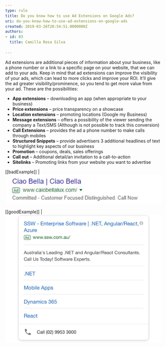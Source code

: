 ```yaml
---
type: rule
title: Do you know how to use Ad Extensions on Google Ads?
uri: do-you-know-how-to-use-ad-extensions-on-google-ads
created: 2019-03-26T20:54:51.0000000Z
authors:
- id: 83
  title: Camilla Rosa Silva

---
```


Ad extensions are additional pieces of information about your business, like a phone number or a link to a specific page on your website, that we can add to your ads. Keep in mind that ad extensions can improve the visibility of your ads, which can lead to more clicks and improve your ROI. It’ll give the ad greater visibility/prominence, so you tend to get more value from your ad. These are the possibilities:
 
- **App extensions** – downloading an app (when appropriate to your business)
- **Price extensions** – price transparency on a showcase
- **Location extensions**  – promoting locations (Google my Business)
- **Message extensions** – offers a possibility of the viewer sending the company a Text/SMS (Although is not possible to track this conversion)
- **Call Extensions**  – provides the ad a phone number to make calls through mobiles
- **Structured Snippets** – provide advertisers 3 additional headlines of text to highlight key aspects of our business
- **Promotion**  – coupons, deals, sales offerings
- **Call out**  – Additional detail/an invitation to a call-to-action
- **Sitelinks**  – Promoting links from your website you want to advertise


[[badExample]]
| ![Ad doesn't have a clear message about either product or service, there’s no call extension even though it mentions "Call Now"](google-ad-no-ad-extension.jpg)

[[goodExample]]
| ![Sitelinks and Call extensions on one of our mobile ads](google-ad-extension.jpg)
